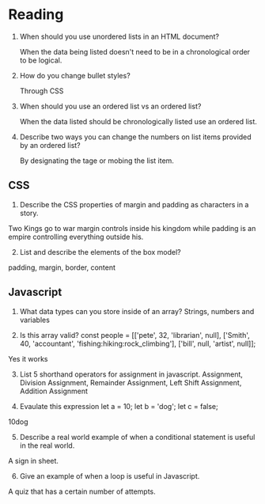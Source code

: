 # Reading 
 1. When should you use unordered lists in an HTML document?

     When the data being listed doesn't need to be in a chronological order to be logical.

2. How do you change bullet styles?

   Through CSS

3. When should you use an ordered list vs an ordered list?

    When the data listed should be chronologically listed use an ordered list.

4. Describe two ways you can change the numbers on list items provided by an ordered list?

    By designating the tage or mobing the list item.

## CSS

1. Describe the CSS properties of margin and padding as characters in a story.

Two Kings go to war margin controls inside his kingdom while padding is an empire controlling everything outside his.

2. List and describe the elements of the box model?

padding, margin, border, content

## Javascript
1. What data types can you store inside of an array?
Strings, numbers and variables

2. Is this array valid? const people = [['pete', 32, 'librarian', null], ['Smith', 40, 'accountant', 'fishing:hiking:rock_climbing'], ['bill', null, 'artist', null]];

Yes it works

3. List 5 shorthand operators for assignment in javascript.
Assignment, Division Assignment, Remainder Assignment, Left Shift Assignment, Addition Assignment

4. Evaulate this expression  let a = 10;
 let b = 'dog';
 let c = false;

 10dog

 5. Describe a real world example of when a conditional statement is useful in the real world.

 A sign in sheet.

 6. Give an example of when a loop is useful in Javascript.
 
 A quiz that has a certain number of attempts.




    
